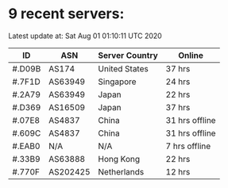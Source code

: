 # 9 recent servers:

Latest update at: Sat Aug 01 01:10:11 UTC 2020

| ID | ASN | Server Country | Online |
| -- | --- | -------------- | ------ |
| #.D09B | AS174 | United States | 37 hrs |
| #.7F1D | AS63949 | Singapore | 24 hrs |
| #.2A79 | AS63949 | Japan | 22 hrs |
| #.D369 | AS16509 | Japan | 37 hrs |
| #.07E8 | AS4837 | China | 31 hrs offline |
| #.609C | AS4837 | China | 31 hrs offline |
| #.EAB0 | N/A | N/A | 7 hrs offline |
| #.33B9 | AS63888 | Hong Kong | 22 hrs |
| #.770F | AS202425 | Netherlands | 12 hrs |

